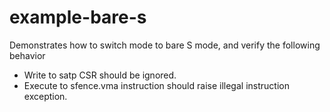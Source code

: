 # example-bare-s

Demonstrates how to switch mode to bare S mode,
and verify the following behavior
- Write to satp CSR should be ignored.
- Execute to sfence.vma instruction should raise illegal instruction exception.
